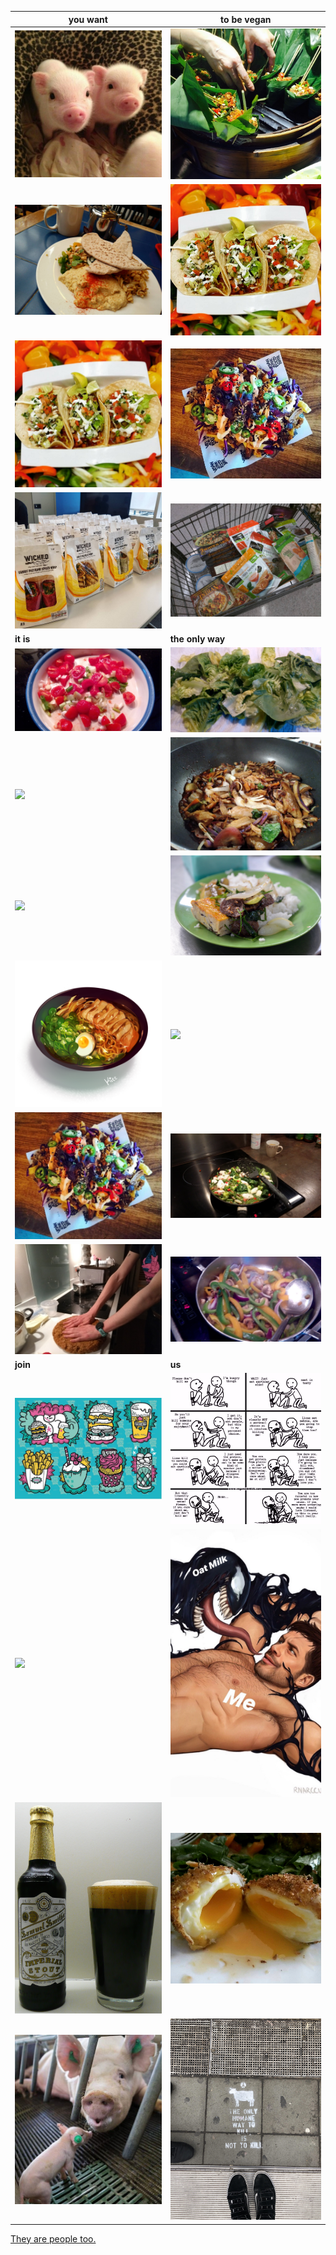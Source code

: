 |**you want**                                               |**to be vegan**|
|-----------------------------------------------------------|---------------------------------------------------------|
|![](EpQhPul.jpg)                                           |![](10346542_10152300474852771_4729720344556332769_n.jpg)|
|![](15895972_10208213819479275_7210495220098150872_o.jpg)  |![](12196014_1070053693017313_8330627602814909681_n.jpg) |
|![](12196014_1070053693017313_8330627602814909681_n.jpg)   |![](24058952_1580640952028340_7573414660852795241_n.jpg) |
|![](DTQ-h5MXUAEkEMM.jpg)                                   |![](Gzt2y5v.jpg)                                         |
|**it is**                                                  |**the only way**                                         |
|![](image20150525_204954712.jpg)                           |![](image20150525_205004325.jpg)                         |
|![](IMG_20180915_141144.png)                               |![](IMG_20190106_125833.jpg)                             |
|![](IMG_20190103_125635.png)                               |![](Saigon_Vegetarian_food.jpg)                          |
|![](msix6_tumblr_p6u6w4F14O1twfub9o3_1280.png)             |![](IMG_20190104_223321.png)                             |
|![](24058952_1580640952028340_7573414660852795241_n.jpg)   |![](20160430_211951.jpg)                                 |
|![](signal-2018-03-07-212240.jpeg)                         |![](image20150525_205019966.jpg)                         |
|**join**                                                   |**us**                                                   |
|![](25586827_1605683656190736_6977723089479689078_o.jpg)   |![](carnism_veganism_fr4ne2bi80u11.jpg)                  |
|![](Veganz,_Schivelbeiner_Straße_34,_Berlin,_June_2012.jpg)|![](tumblr_pgo3wfDO981tzzkz1_1280.jpg)                   |
|![](Samuelsmithstout.JPG)                                  |![](RqNBwiw.jpg)                                         |
|![](9wefbcmjue821.jpg)                                     |![](a26nza0i8v921.jpg)                                   |

[They are people too.](https://twitter.com/ionaskye_/status/1094184513230516224)
